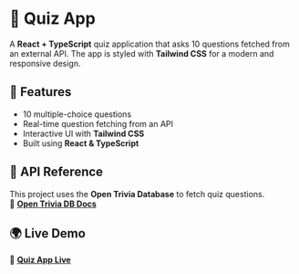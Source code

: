 # 🧠 Quiz App

A **React + TypeScript** quiz application that asks 10 questions fetched from an external API. The app is styled with **Tailwind CSS** for a modern and responsive design.

## 🚀 Features

- 10 multiple-choice questions
- Real-time question fetching from an API
- Interactive UI with **Tailwind CSS**
- Built using **React & TypeScript**

## 📡 API Reference

This project uses the **Open Trivia Database** to fetch quiz questions.  
🔗 **[Open Trivia DB Docs](https://opentdb.com/api_config.php)**

## 🌍 Live Demo

🔗 **[Quiz App Live](https://your-github-username.github.io/quiz-app/)**
